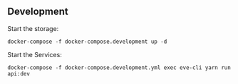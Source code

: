 ## Development

Start the storage:

```
docker-compose -f docker-compose.development up -d
```

Start the Services:

```
docker-compose -f docker-compose.development.yml exec eve-cli yarn run api:dev
```

